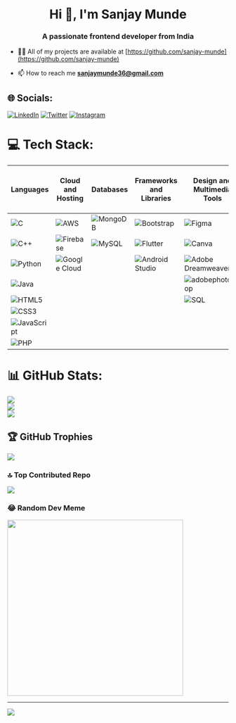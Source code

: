 <h1 align="center">Hi 👋, I'm Sanjay Munde</h1>
<h3 align="center">A passionate frontend developer from India</h3>

- 👨‍💻 All of my projects are available at [https://github.com/sanjay-munde](https://github.com/sanjay-munde)

- 📫 How to reach me **sanjaymunde36@gmail.com**

## 🌐 Socials:
[![LinkedIn](https://img.shields.io/badge/LinkedIn-%230077B5.svg?logo=linkedin&logoColor=white)](https://linkedin.com/in/sanjay-munde) [![Twitter](https://img.shields.io/badge/Twitter-%231DA1F2.svg?logo=Twitter&logoColor=white)](https://twitter.com/Sanjay_Munde_) 
[![Instagram](https://img.shields.io/badge/Instagram-%23E4405F.svg?logo=Instagram&logoColor=white)](https://instagram.com/Sanjay_Munde_) 

# 💻 Tech Stack:
| Languages | Cloud and Hosting | Databases | Frameworks and Libraries | Design and Multimedia Tools | Data Science and Machine Learning | Other Tools and Platforms |
|-----------|-------------------|-----------|---------------------------|-----------------------------|---------------------------------|-----------------------------|
| ![C](https://img.shields.io/badge/c-%2300599C.svg?style=plastic&logo=c&logoColor=white) | ![AWS](https://img.shields.io/badge/AWS-%23FF9900.svg?style=plastic&logo=amazon-aws&logoColor=white) | ![MongoDB](https://img.shields.io/badge/MongoDB-%234ea94b.svg?style=plastic&logo=mongodb&logoColor=white) | ![Bootstrap](https://img.shields.io/badge/bootstrap-%23563D7C.svg?style=plastic&logo=bootstrap&logoColor=white) | ![Figma](https://img.shields.io/badge/figma-%23F24E1E.svg?style=plastic&logo=figma&logoColor=white) | ![NumPy](https://img.shields.io/badge/numpy-%23013243.svg?style=plastic&logo=numpy&logoColor=white) | ![Linux](https://img.shields.io/badge/Linux-FCC624?style=plastic&logo=linux&logoColor=black) |
| ![C++](https://img.shields.io/badge/c++-%2300599C.svg?style=plastic&logo=c%2B%2B&logoColor=white) | ![Firebase](https://img.shields.io/badge/firebase-%23039BE5.svg?style=plastic&logo=firebase) | ![MySQL](https://img.shields.io/badge/mysql-%2300f.svg?style=plastic&logo=mysql&logoColor=white) | ![Flutter](https://img.shields.io/badge/Flutter-%2302569B.svg?style=plastic&logo=Flutter&logoColor=white) | ![Canva](https://img.shields.io/badge/Canva-%2300C4CC.svg?style=plastic&logo=Canva&logoColor=white) | ![Pandas](https://img.shields.io/badge/pandas-%23150458.svg?style=plastic&logo=pandas&logoColor=white) | ![Webflow](https://img.shields.io/badge/Webflow-4353FF?style=plastic&logo=webflow&logoColor=white) |
| ![Python](https://img.shields.io/badge/python-3670A0?style=plastic&logo=python&logoColor=ffdd54) | ![Google Cloud](https://img.shields.io/badge/Google%20Cloud-%234285F4.svg?style=plastic&logo=google-cloud&logoColor=white) | | ![Android Studio](https://img.shields.io/badge/android-%2320232a.svg?style=plastic&logo=android&logoColor=%a4c639) | ![Adobe Dreamweaver](https://img.shields.io/badge/Adobe%20Dreamweaver-FF61F6.svg?style=plastic&logo=Adobe%20Dreamweaver&logoColor=white) | ![PyTorch](https://img.shields.io/badge/PyTorch-%23EE4C2C.svg?style=plastic&logo=PyTorch&logoColor=white) | ![Azure](https://img.shields.io/badge/azure-%230072C6.svg?style=plastic&logo=azure-devops&logoColor=white) |
| ![Java](https://img.shields.io/badge/java-%23ED8B00.svg?style=plastic&logo=java&logoColor=white) | | | | ![adobephotoshop](https://img.shields.io/badge/adobephotoshop-%2331A8FF.svg?style=plastic&logo=adobephotoshop&logoColor=white) | ![TensorFlow](https://img.shields.io/badge/TensorFlow-%23FF6F00.svg?style=plastic&logo=TensorFlow&logoColor=white) | ![Netlify](https://img.shields.io/badge/netlify-%23000000.svg?style=plastic&logo=netlify&logoColor=#00C7B7) |
| ![HTML5](https://img.shields.io/badge/html5-%23E34F26.svg?style=plastic&logo=html5&logoColor=white) | | | | ![SQL](https://img.shields.io/badge/sql-%2300f.svg?style=plastic&logo=sql&logoColor=white) | | |
| ![CSS3](https://img.shields.io/badge/css3-%231572B6.svg?style=plastic&logo=css3&logoColor=white) | | | | | | |
| ![JavaScript](https://img.shields.io/badge/javascript-%23323330.svg?style=plastic&logo=javascript&logoColor=%23F7DF1E) | | | | | | |
| ![PHP](https://img.shields.io/badge/php-%777BB4.svg?style=plastic&logo=php&logoColor=white) | | | | | | |
# 📊 GitHub Stats:
![](https://github-readme-stats.vercel.app/api?username=sanjay-munde&theme=react&hide_border=false&include_all_commits=false&count_private=false)<br/>
![](https://github-readme-streak-stats.herokuapp.com/?user=sanjay-munde&theme=react&hide_border=false)<br/>
![](https://github-readme-stats.vercel.app/api/top-langs/?username=sanjay-munde&theme=react&hide_border=false&include_all_commits=false&count_private=false&layout=compact)

## 🏆 GitHub Trophies
![](https://github-profile-trophy.vercel.app/?username=sanjay-munde&theme=dark&no-frame=false&no-bg=true&margin-w=4)

### 🔝 Top Contributed Repo
![](https://github-contributor-stats.vercel.app/api?username=sanjay-munde&limit=5&theme=dark&combine_all_yearly_contributions=true)

### 😂 Random Dev Meme
<img src='https://randommeme-five.vercel.app/' style="height: 400px;"/>

---
[![](https://visitcount.itsvg.in/api?id=sanjay-munde&icon=0&color=1)](https://visitcount.itsvg.in)

<!-- Proudly created with GPRM ( https://gprm.itsvg.in ) -->
